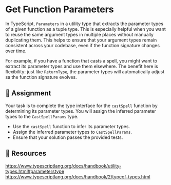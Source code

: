 # Get Function Parameters

In TypeScript, `Parameters` in a utility type that extracts the parameter types of a given function as a tuple type. This is especially helpful when you want to reuse the same argument types in multiple places without manually duplicating them. This helps to ensure that your argument types remain consistent across your codebase, even if the function signature changes over time.

For example, if you have a function that casts a spell, you might want to extract its parameter types and use them elsewhere. The benefit here is flexibility: just like `ReturnType`, the parameter types will automatically adjust sa the function signature evolves.

## 🎯 Assignment

Your task is to complete the type interface for the `castSpell` function by determining its parameter types. You will assign the inferred parameter types to the `CastSpellParams` type.

- Use the `castSpell` function to infer its parameter types.
- Assign the inferred parameter types to `CastSpellParams`.
- Ensure that your solution passes the provided tests.

## 🧩 Resources

https://www.typescriptlang.org/docs/handbook/utility-types.html#parameterstype
https://www.typescriptlang.org/docs/handbook/2/typeof-types.html
